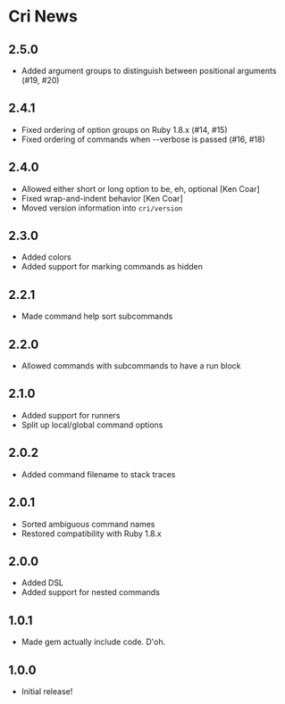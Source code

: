 Cri News
========

2.5.0
-----

* Added argument groups to distinguish between positional arguments (#19, #20)

2.4.1
-----

* Fixed ordering of option groups on Ruby 1.8.x (#14, #15)
* Fixed ordering of commands when --verbose is passed (#16, #18)

2.4.0
-----

* Allowed either short or long option to be, eh, optional [Ken Coar]
* Fixed wrap-and-indent behavior [Ken Coar]
* Moved version information into `cri/version`

2.3.0
-----

* Added colors
* Added support for marking commands as hidden

2.2.1
-----

* Made command help sort subcommands

2.2.0
-----

* Allowed commands with subcommands to have a run block

2.1.0
-----

* Added support for runners
* Split up local/global command options

2.0.2
-----

* Added command filename to stack traces

2.0.1
-----

* Sorted ambiguous command names
* Restored compatibility with Ruby 1.8.x

2.0.0
-----

* Added DSL
* Added support for nested commands

1.0.1
-----

* Made gem actually include code. D'oh.

1.0.0
-----

* Initial release!
